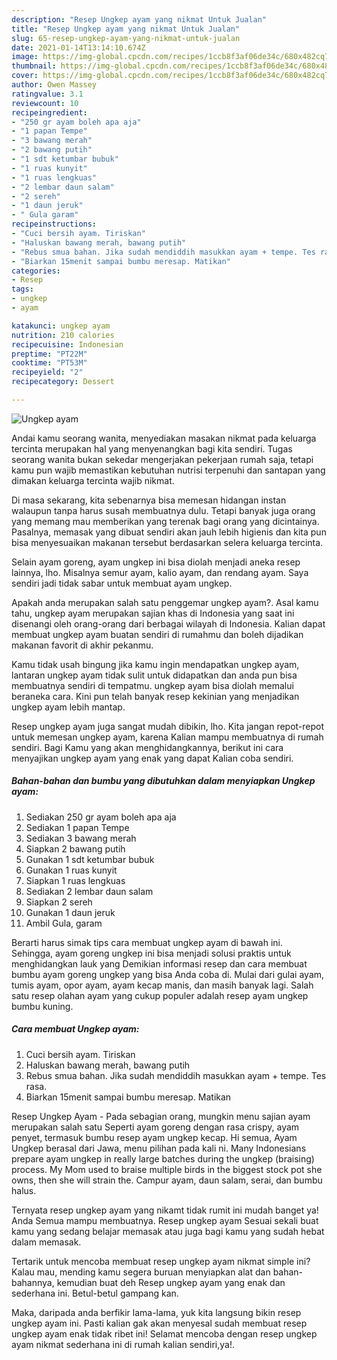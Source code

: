 ```yaml
---
description: "Resep Ungkep ayam yang nikmat Untuk Jualan"
title: "Resep Ungkep ayam yang nikmat Untuk Jualan"
slug: 65-resep-ungkep-ayam-yang-nikmat-untuk-jualan
date: 2021-01-14T13:14:10.674Z
image: https://img-global.cpcdn.com/recipes/1ccb8f3af06de34c/680x482cq70/ungkep-ayam-foto-resep-utama.jpg
thumbnail: https://img-global.cpcdn.com/recipes/1ccb8f3af06de34c/680x482cq70/ungkep-ayam-foto-resep-utama.jpg
cover: https://img-global.cpcdn.com/recipes/1ccb8f3af06de34c/680x482cq70/ungkep-ayam-foto-resep-utama.jpg
author: Owen Massey
ratingvalue: 3.1
reviewcount: 10
recipeingredient:
- "250 gr ayam boleh apa aja"
- "1 papan Tempe"
- "3 bawang merah"
- "2 bawang putih"
- "1 sdt ketumbar bubuk"
- "1 ruas kunyit"
- "1 ruas lengkuas"
- "2 lembar daun salam"
- "2 sereh"
- "1 daun jeruk"
- " Gula garam"
recipeinstructions:
- "Cuci bersih ayam. Tiriskan"
- "Haluskan bawang merah, bawang putih"
- "Rebus smua bahan. Jika sudah mendiddih masukkan ayam + tempe. Tes rasa."
- "Biarkan 15menit sampai bumbu meresap. Matikan"
categories:
- Resep
tags:
- ungkep
- ayam

katakunci: ungkep ayam 
nutrition: 210 calories
recipecuisine: Indonesian
preptime: "PT22M"
cooktime: "PT53M"
recipeyield: "2"
recipecategory: Dessert

---
```



![Ungkep ayam](https://img-global.cpcdn.com/recipes/1ccb8f3af06de34c/680x482cq70/ungkep-ayam-foto-resep-utama.jpg)

Andai kamu seorang wanita, menyediakan masakan nikmat pada keluarga tercinta merupakan hal yang menyenangkan bagi kita sendiri. Tugas seorang  wanita bukan sekedar mengerjakan pekerjaan rumah saja, tetapi kamu pun wajib memastikan kebutuhan nutrisi terpenuhi dan santapan yang dimakan keluarga tercinta wajib nikmat.

Di masa  sekarang, kita sebenarnya bisa memesan hidangan instan walaupun tanpa harus susah membuatnya dulu. Tetapi banyak juga orang yang memang mau memberikan yang terenak bagi orang yang dicintainya. Pasalnya, memasak yang dibuat sendiri akan jauh lebih higienis dan kita pun bisa menyesuaikan makanan tersebut berdasarkan selera keluarga tercinta. 

Selain ayam goreng, ayam ungkep ini bisa diolah menjadi aneka resep lainnya, lho. Misalnya semur ayam, kalio ayam, dan rendang ayam. Saya sendiri jadi tidak sabar untuk membuat ayam ungkep.

Apakah anda merupakan salah satu penggemar ungkep ayam?. Asal kamu tahu, ungkep ayam merupakan sajian khas di Indonesia yang saat ini disenangi oleh orang-orang dari berbagai wilayah di Indonesia. Kalian dapat membuat ungkep ayam buatan sendiri di rumahmu dan boleh dijadikan makanan favorit di akhir pekanmu.

Kamu tidak usah bingung jika kamu ingin mendapatkan ungkep ayam, lantaran ungkep ayam tidak sulit untuk didapatkan dan anda pun bisa membuatnya sendiri di tempatmu. ungkep ayam bisa diolah memalui beraneka cara. Kini pun telah banyak resep kekinian yang menjadikan ungkep ayam lebih mantap.

Resep ungkep ayam juga sangat mudah dibikin, lho. Kita jangan repot-repot untuk memesan ungkep ayam, karena Kalian mampu membuatnya di rumah sendiri. Bagi Kamu yang akan menghidangkannya, berikut ini cara menyajikan ungkep ayam yang enak yang dapat Kalian coba sendiri.

<!--inarticleads1-->

##### Bahan-bahan dan bumbu yang dibutuhkan dalam menyiapkan Ungkep ayam:

1. Sediakan 250 gr ayam boleh apa aja
1. Sediakan 1 papan Tempe
1. Sediakan 3 bawang merah
1. Siapkan 2 bawang putih
1. Gunakan 1 sdt ketumbar bubuk
1. Gunakan 1 ruas kunyit
1. Siapkan 1 ruas lengkuas
1. Sediakan 2 lembar daun salam
1. Siapkan 2 sereh
1. Gunakan 1 daun jeruk
1. Ambil  Gula, garam


Berarti harus simak tips cara membuat ungkep ayam di bawah ini. Sehingga, ayam goreng ungkep ini bisa menjadi solusi praktis untuk menghidangkan lauk yang Demikian informasi resep dan cara membuat bumbu ayam goreng ungkep yang bisa Anda coba di. Mulai dari gulai ayam, tumis ayam, opor ayam, ayam kecap manis, dan masih banyak lagi. Salah satu resep olahan ayam yang cukup populer adalah resep ayam ungkep bumbu kuning. 

<!--inarticleads2-->

##### Cara membuat Ungkep ayam:

1. Cuci bersih ayam. Tiriskan
1. Haluskan bawang merah, bawang putih
1. Rebus smua bahan. Jika sudah mendiddih masukkan ayam + tempe. Tes rasa.
1. Biarkan 15menit sampai bumbu meresap. Matikan


Resep Ungkep Ayam - Pada sebagian orang, mungkin menu sajian ayam merupakan salah satu Seperti ayam goreng dengan rasa crispy, ayam penyet, termasuk bumbu resep ayam ungkep kecap. Hi semua, Ayam Ungkep berasal dari Jawa, menu pilihan pada kali ni. Many Indonesians prepare ayam ungkep in really large batches during the ungkep (braising) process. My Mom used to braise multiple birds in the biggest stock pot she owns, then she will strain the. Campur ayam, daun salam, serai, dan bumbu halus. 

Ternyata resep ungkep ayam yang nikamt tidak rumit ini mudah banget ya! Anda Semua mampu membuatnya. Resep ungkep ayam Sesuai sekali buat kamu yang sedang belajar memasak atau juga bagi kamu yang sudah hebat dalam memasak.

Tertarik untuk mencoba membuat resep ungkep ayam nikmat simple ini? Kalau mau, mending kamu segera buruan menyiapkan alat dan bahan-bahannya, kemudian buat deh Resep ungkep ayam yang enak dan sederhana ini. Betul-betul gampang kan. 

Maka, daripada anda berfikir lama-lama, yuk kita langsung bikin resep ungkep ayam ini. Pasti kalian gak akan menyesal sudah membuat resep ungkep ayam enak tidak ribet ini! Selamat mencoba dengan resep ungkep ayam nikmat sederhana ini di rumah kalian sendiri,ya!.

